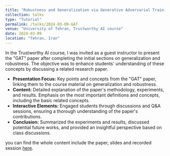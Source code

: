 ```yaml
---
title: "Robustness and Generalization via Generative Adversarial Training"
collection: talks
type: "Tutorial"
permalink: /talks/2024-03-09-GAT
venue: "University of Tehran, Trustworthy AI course"
date: 2024-03-09
location: "Tehran, Iran"
---
```

In the Trustworthy AI course, I was invited as a guest instructor to present the "GAT" paper after completing the initial sections on generalization and robustness. The objective was to enhance students' understanding of these concepts by discussing a related research paper.

- **Presentation Focus:** Key points and concepts from the "GAT" paper, linking them to the course material on generalization and robustness.
- **Content:** Detailed explanation of the paper's methodology, experiments, and results. Emphasis on the most important definitions and concepts, including the basic related concepts.
- **Interactive Elements:** Engaged students through discussions and Q&A sessions, ensuring a thorough understanding of the paper's contributions.
- **Conclusion:** Summarized the experiments and results, discussed potential future works, and provided an insightful perspective based on class discussions.
  
you can find the whole content include the paper, slides and recorded session [here](https://drive.google.com/drive/folders/1mGiKEyfavCFsf1638KuqUYnsy00ijFle?usp=sharing).
